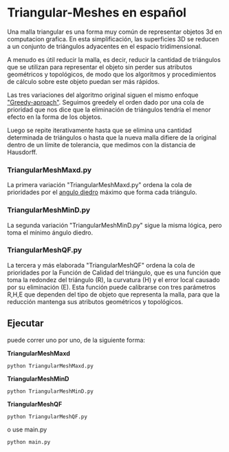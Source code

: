 # Triangular-Meshes en español

Una malla triangular es una forma muy común de representar objetos 3d en computacion grafica. En esta simplificación, las superficies 3D se reducen a un conjunto de triángulos adyacentes en el espacio tridimensional.

A menudo es útil reducir la malla, es decir, reducir la cantidad de triángulos que se utilizan para representar el objeto sin perder sus atributos geométricos y topológicos, de modo que los algoritmos y procedimientos de cálculo sobre este objeto puedan ser más rápidos.

Las tres variaciones del algoritmo original siguen el mismo enfoque ["Greedy-aproach"](https://www.sciencedirect.com/topics/engineering/greedy-approach). Seguimos greedely el orden dado por una cola de prioridad que nos dice que la eliminación de triángulos tendría el menor efecto en la forma de los objetos. 

Luego se repite iterativamente hasta que se elimina una cantidad determinada de triángulos o hasta que la nueva malla difiere de la original dentro de un límite de tolerancia, que medimos con la distancia de Hausdorff.

### TriangularMeshMaxd.py

La primera variación "TriangularMeshMaxd.py" ordena la cola de prioridades por el [angulo diedro](https://www.sciencedirect.com/topics/chemistry/dihedral-angle) máximo que forma cada triángulo.

### TriangularMeshMinD.py

La segunda variación "TriangularMeshMinD.py" sigue la misma lógica, pero toma el mínimo ángulo diedro.

### TriangularMeshQF.py

La tercera y más elaborada "TriangularMeshQF" ordena la cola de prioridades por la Función de Calidad del triángulo, que es una función que toma la redondez del triángulo (R), la curvatura (H) y el error local causado por su eliminación (E). Esta función puede calibrarse con tres parámetros R,H,E que dependen del tipo de objeto que representa la malla, para que la reducción mantenga sus atributos geométricos y topológicos. 

## Ejecutar 

puede correr uno por uno, de la siguiente forma:

**TriangularMeshMaxd**

	python TriangularMeshMaxd.py

**TriangularMeshMinD**

	python TriangularMeshMinD.py

**TriangularMeshQF**

	python TriangularMeshQF.py

o use main.py

	python main.py
